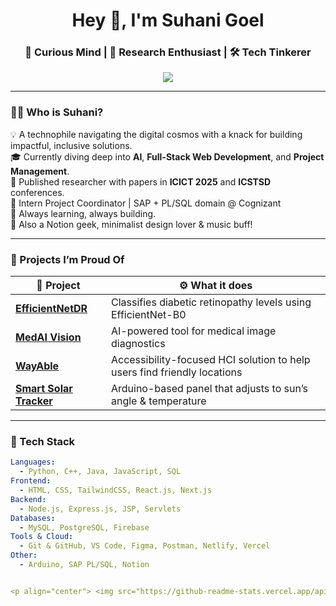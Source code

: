 <h1 align="center">Hey 👋, I'm Suhani Goel</h1>
<h3 align="center">🚀 Curious Mind | 🔬 Research Enthusiast | 🛠️ Tech Tinkerer</h3>

<p align="center">
  <img src="https://readme-typing-svg.demolab.com?font=Fira+Code&weight=500&pause=1000&color=FF61C7&center=true&vCenter=true&width=435&lines=Building+meaningful+projects.;Passionate+about+AI+%26+innovation.;Thriving+at+the+intersection+of+code+%26+creativity." />
</p>

---

### 👩‍💻 Who is Suhani?

💡 A technophile navigating the digital cosmos with a knack for building impactful, inclusive solutions.  
🎓 Currently diving deep into **AI**, **Full-Stack Web Development**, and **Project Management**.  
📝 Published researcher with papers in **ICICT 2025** and **ICSTSD** conferences.  
💼 Intern Project Coordinator | SAP + PL/SQL domain @ Cognizant  
🌱 Always learning, always building.  
🎨 Also a Notion geek, minimalist design lover & music buff!

---

### 🧠 Projects I’m Proud Of

| 🧪 Project | ⚙️ What it does |
|-----------|----------------|
| [**EfficientNetDR**](https://github.com/suhani2812/EfficientNetDR) | Classifies diabetic retinopathy levels using EfficientNet-B0 |
| [**MedAI Vision**](https://github.com/suhani2812/medai-vision) | AI-powered tool for medical image diagnostics |
| [**WayAble**](https://github.com/suhani2812/wayable) | Accessibility-focused HCI solution to help users find friendly locations |
| [**Smart Solar Tracker**](https://github.com/suhani2812) | Arduino-based panel that adjusts to sun’s angle & temperature |

---

### 🔧 Tech Stack

```yaml
Languages:
  - Python, C++, Java, JavaScript, SQL
Frontend:
  - HTML, CSS, TailwindCSS, React.js, Next.js
Backend:
  - Node.js, Express.js, JSP, Servlets
Databases:
  - MySQL, PostgreSQL, Firebase
Tools & Cloud:
  - Git & GitHub, VS Code, Figma, Postman, Netlify, Vercel
Other:
  - Arduino, SAP PL/SQL, Notion


<p align="center"> <img src="https://github-readme-stats.vercel.app/api?username=suhani2812&show_icons=true&theme=tokyonight" width="45%" /> <img src="https://github-readme-streak-stats.herokuapp.com?user=suhani2812&theme=tokyonight" width="45%" /> </p> <p align="center"> <img src="https://github-readme-activity-graph.cyclic.app/graph?username=suhani2812&theme=tokyo-night&hide_border=true" /> </p>
